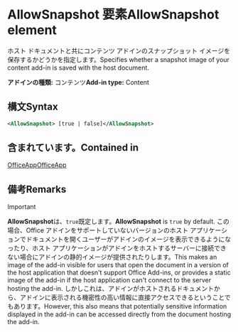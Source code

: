 # <a name="allowsnapshot-element"></a><span data-ttu-id="7a927-101">AllowSnapshot 要素</span><span class="sxs-lookup"><span data-stu-id="7a927-101">AllowSnapshot element</span></span>

<span data-ttu-id="7a927-102">ホスト ドキュメントと共にコンテンツ アドインのスナップショット イメージを保存するかどうかを指定します。</span><span class="sxs-lookup"><span data-stu-id="7a927-102">Specifies whether a snapshot image of your content add-in is saved with the host document.</span></span>

<span data-ttu-id="7a927-103">**アドインの種類:** コンテンツ</span><span class="sxs-lookup"><span data-stu-id="7a927-103">**Add-in type:** Content</span></span>

## <a name="syntax"></a><span data-ttu-id="7a927-104">構文</span><span class="sxs-lookup"><span data-stu-id="7a927-104">Syntax</span></span>

```XML
<AllowSnapshot> [true | false]</AllowSnapshot>
```

## <a name="contained-in"></a><span data-ttu-id="7a927-105">含まれています。</span><span class="sxs-lookup"><span data-stu-id="7a927-105">Contained in</span></span>

[<span data-ttu-id="7a927-106">OfficeApp</span><span class="sxs-lookup"><span data-stu-id="7a927-106">OfficeApp</span></span>](officeapp.md)

## <a name="remarks"></a><span data-ttu-id="7a927-107">備考</span><span class="sxs-lookup"><span data-stu-id="7a927-107">Remarks</span></span>

 > [!IMPORTANT]
 > <span data-ttu-id="7a927-108">**AllowSnapshot**は、`true`既定します。</span><span class="sxs-lookup"><span data-stu-id="7a927-108">**AllowSnapshot** is `true` by default.</span></span> <span data-ttu-id="7a927-109">この場合、Office アドインをサポートしていないバージョンのホスト アプリケーションでドキュメントを開くユーザーがアドインのイメージを表示できるようになったり、ホスト アプリケーションがアドインをホストするサーバーに接続できない場合にアドインの静的イメージが提供されたりします。</span><span class="sxs-lookup"><span data-stu-id="7a927-109">This makes an image of the add-in visible for users that open the document in a version of the host application that doesn't support Office Add-ins, or provides a static image of the add-in if the host application can't connect to the server hosting the add-in.</span></span> <span data-ttu-id="7a927-110">しかしこれは、アドインがホストされるドキュメントから、アドインに表示される機密性の高い情報に直接アクセスできるということでもあります。</span><span class="sxs-lookup"><span data-stu-id="7a927-110">However, this also means that potentially sensitive information displayed in the add-in can be accessed directly from the document hosting the add-in.</span></span>

